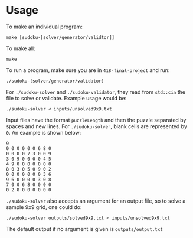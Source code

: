 # Usage
To make an individual program:

`make [sudoku-[solver/generator/validtor]]`

To make all:

`make`

To run a program, make sure you are in `418-final-project` and run:

`./sudoku-[solver/generator/validator]`

For `./sudoku-solver` and `./sudoku-validator`, they read from `std::cin` the file to solve or validate. Example usage would be:

`./sudoku-solver < inputs/unsolved9x9.txt`

Input files have the format `puzzleLength` and then the puzzle separated by spaces and new lines. For `./sudoku-solver`, blank cells are represented by `0`. An example is shown below:
```
9
0 0 0 0 0 0 6 8 0
0 0 0 0 7 3 0 0 9
3 0 9 0 0 0 0 4 5
4 9 0 0 0 0 0 0 0
8 0 3 0 5 0 9 0 2
0 0 0 0 0 0 0 3 6
9 6 0 0 0 0 3 0 8
7 0 0 6 8 0 0 0 0
0 2 8 0 0 0 0 0 0
```
`./sudoku-solver` also accepts an argument for an output file, so to solve a sample 9x9 grid, one could do:

`./sudoku-solver outputs/solved9x9.txt < inputs/unsolved9x9.txt`

The default output if no argument is given is `outputs/output.txt`
